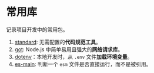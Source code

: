 # 常用库

记录项目开发中的常用包。

1. [standard](https://standardjs.com/): 无需配置的**代码规范工具**。
2. [got](https://www.npmjs.com/package/got): Node.js 中简单易用且强大的**网络请求库**。
3. [dotenv](https://www.npmjs.com/package/dotenv)：本地开发时，从 `.env` 文件**加载环境变量**。
4. [es-main](https://www.npmjs.com/package/es-main): 判断一个 `esm` 文件是否直接运行，而不是被引用。

<Vssue title="前端常用库" />
